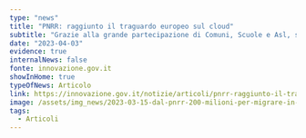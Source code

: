 ```yaml
---
type: "news"
title: "PNRR: raggiunto il traguardo europeo sul cloud"
subtitle: "Grazie alla grande partecipazione di Comuni, Scuole e Asl, sono oltre 14mila le amministrazioni che hanno aderito”"
date: "2023-04-03"
evidence: true
internalNews: false
fonte: innovazione.gov.it
showInHome: true
typeOfNews: Articolo
link: https://innovazione.gov.it/notizie/articoli/pnrr-raggiunto-il-traguardo-europeo-sul-cloud/
image: /assets/img_news/2023-03-15-dal-pnrr-200-milioni-per-migrare-in-cloud-dati-e-servizi-di-asl-e-aziende-ospedaliere.png
tags:
  - Articoli
---
```

